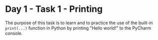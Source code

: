 # Day 1 - Task 1 - Printing

The purpose of this task is to learn and to practice the use of the built-in ```print(...)``` function in Python by printing "Hello world!" to the PyCharm console. 

